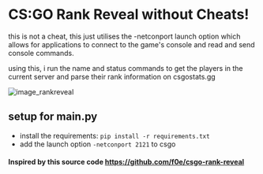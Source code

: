 # CS:GO Rank Reveal without Cheats!

this is not a cheat, this just utilises the -netconport launch option which allows for applications to connect to the game's console and read and send console commands.

using this, i run the name and status commands to get the players in the current server and parse their rank information on csgostats.gg

![image_rankreveal](https://user-images.githubusercontent.com/64217088/235523644-dacf5c4f-a639-4b44-ba88-50c9c3b46d87.png)

## setup for main.py

- install the requirements: `pip install -r requirements.txt`
- add the launch option `-netconport 2121` to csgo
 
#### Inspired by this source code https://github.com/f0e/csgo-rank-reveal
